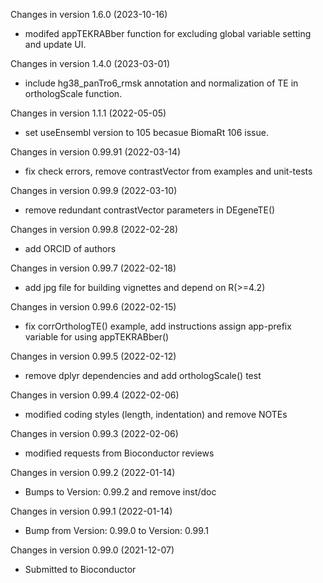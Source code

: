 Changes in version 1.6.0 (2023-10-16)

+ modifed appTEKRABber function for excluding global variable setting and 
update UI.

Changes in version 1.4.0 (2023-03-01)

+ include hg38_panTro6_rmsk annotation and normalization of TE in orthologScale 
function.

Changes in version 1.1.1 (2022-05-05)

+ set useEnsembl version to 105 becasue BiomaRt 106 issue.

Changes in version 0.99.91 (2022-03-14)

+ fix check errors, remove contrastVector from examples and unit-tests

Changes in version 0.99.9 (2022-03-10)

+ remove redundant contrastVector parameters in DEgeneTE()

Changes in version 0.99.8 (2022-02-28)

+ add ORCID of authors

Changes in version 0.99.7 (2022-02-18)

+ add jpg file for building vignettes and depend on R(>=4.2)

Changes in version 0.99.6 (2022-02-15)

+ fix corrOrthologTE() example, add instructions assign app-prefix variable
for using appTEKRABber()

Changes in version 0.99.5 (2022-02-12)

+ remove dplyr dependencies and add orthologScale() test

Changes in version 0.99.4 (2022-02-06)

+ modified coding styles (length, indentation) and remove NOTEs

Changes in version 0.99.3 (2022-02-06)

+ modified requests from Bioconductor reviews

Changes in version 0.99.2 (2022-01-14)

+ Bumps to Version: 0.99.2 and remove inst/doc

Changes in version 0.99.1 (2022-01-14)

+ Bump from Version: 0.99.0 to Version: 0.99.1

Changes in version 0.99.0 (2021-12-07)

+ Submitted to Bioconductor
